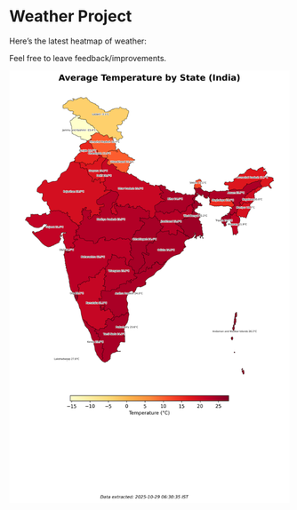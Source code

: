 # Weather Project

Here’s the latest heatmap of weather:

Feel free to leave feedback/improvements.

![India Heatmap](docs/assets/india_heatmap.png?v=016735)
